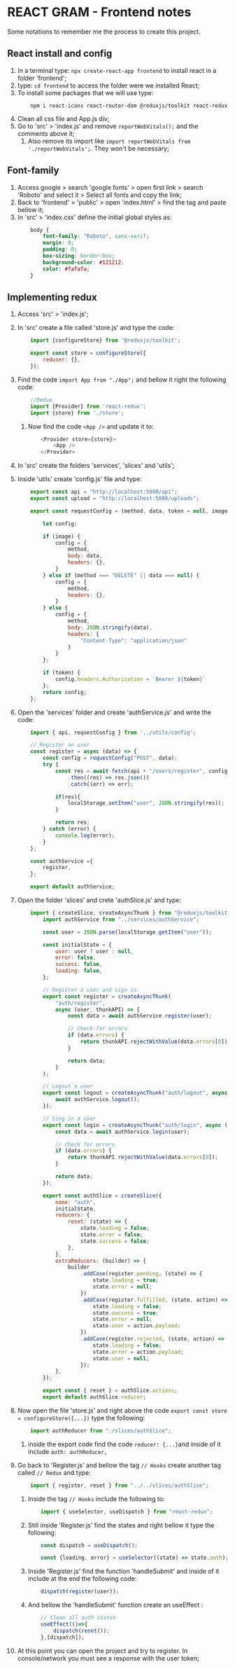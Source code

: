 # REACT GRAM - Frontend notes

Some notations to remember me the process to create this project.

## React install and config

1. In a terminal type: ```npx create-react-app frontend``` to install react in a folder 'frontend';
2. type: ```cd frontend``` to access the folder were we installed React;
3. To install some packages that we will use type:
    ```
        npm i react-icons react-router-dom @reduxjs/toolkit react-redux
    ```
4. Clean all css file and App.js div;
5. Go to 'src' > 'index.js' and remove ```reportWebVitals();``` and the comments above it;
    1. Also remove its import like ```import reportWebVitals from './reportWebVitals';```. They won't be necessary;


## Font-family

1. Access google > search 'google fonts' > open first link > search 'Roboto' and select it > Select all fonts and copy the link;
2. Back to 'frontend' > 'public' > open 'index.html' > find the tag <title>ReactGram</title> and paste bellow it;
3. In 'src' > 'index.css' define the initial global styles as:
    ```css
        body {
            font-family: "Roboto", sans-serif;
            margin: 0;
            padding: 0;
            box-sizing: border-box;
            background-color: #121212;
            color: #fafafa;
        }
    ```
## Implementing redux

1. Access 'src' > 'index.js';
2. In 'src' create a file called 'store.js' and type the code:
    ```javascript
        import {configureStore} from '@reduxjs/toolkit';

        export const store = configureStore({
            reducer: {},
        });
    ```
3. Find the code ```import App from "./App";``` and bellow it right the following code:
    ```javascript
        //Redux
        import {Provider} from 'react-redux';
        import {store} from './store';
    ```
    1. Now find the code ```<App />``` and update it to:
        ```javascript
            <Provider store={store}>
                <App />
            </Provider>
        ```    
4. In 'src' create the folders 'services', 'slices' and 'utils';
5. Inside 'utils' create 'config.js' file and type:
    ```javascript
        export const api = "http://localhost:5000/api";
        export const upload = "http://localhost:5000/uploads";

        export const requestConfig = (method, data, token = null, image = null) => {

            let config;

            if (image) {
                config = {
                    method,
                    body: data,
                    headers: {},
                }
            } else if (method === "DELETE" || data === null) {
                config = {
                    method,
                    headers: {},
                }
            } else {
                config = {
                    method,
                    body: JSON.stringify(data),
                    headers: {
                        "Content-Type": "application/json"
                    }
                }
            };

            if (token) {
                config.headers.Authorization = `Bearer ${token}`
            };
            return config;
        };
    ```
6. Open the 'services' folder and create 'authService.js' and write the code:
    ```javascript
        import { api, requestConfig } from '../utils/config';

        // Register an user
        const register = async (data) => {
            const config = requestConfig("POST", data);
            try {
                const res = await fetch(api + "/users/register", config)
                    .then((res) => res.json())
                    .catch((err) => err);

                if(res){
                    localStorage.setItem("user", JSON.stringify(res));
                }

                return res;
            } catch (error) {
                console.log(error);
            }
        };

        const authService ={
            register,
        };

        export default authService;
    ```
7. Open the folder 'slices' and crete 'authSlice.js' and type:
    ```javascript
        import { createSlice, createAsyncThunk } from "@reduxjs/toolkit";
            import authService from "../services/authService";

            const user = JSON.parse(localStorage.getItem("user"));

            const initialState = {
                user: user ? user : null,
                error: false,
                success: false,
                loading: false,
            };

            // Register a user and sign in
            export const register = createAsyncThunk(
                "auth/register",
                async (user, thunkAPI) => {
                    const data = await authService.register(user);

                    // Check for errors
                    if (data.errors) {
                        return thunkAPI.rejectWithValue(data.errors[0]);
                    }

                    return data;
                }
            );

            // Logout a user
            export const logout = createAsyncThunk("auth/logout", async () => {
                await authService.logout();
            });

            // Sing in a user
            export const login = createAsyncThunk("auth/login", async (user, thunkAPI) => {
                const data = await authService.login(user);

                // Check for errors
                if (data.errors) {
                    return thunkAPI.rejectWithValue(data.errors[0]);
                }

                return data;
            });

            export const authSlice = createSlice({
                name: "auth",
                initialState,
                reducers: {
                    reset: (state) => {
                        state.loading = false;
                        state.error = false;
                        state.success = false;
                    },
                },
                extraReducers: (builder) => {
                    builder
                        .addCase(register.pending, (state) => {
                            state.loading = true;
                            state.error = null;
                        })
                        .addCase(register.fulfilled, (state, action) => {
                            state.loading = false;
                            state.success = true;
                            state.error = null;
                            state.user = action.payload;
                        })
                        .addCase(register.rejected, (state, action) => {
                            state.loading = false;
                            state.error = action.payload;
                            state.user = null;
                        });
                },
            });

            export const { reset } = authSlice.actions;
            export default authSlice.reducer;

    ```
8. Now open the file 'store.js' and right above the code ```export const store = configureStore({...})``` type the following:
    ```javascript
        import authReducer from "./slices/authSlice";    
    ```
    1. inside the export code find the code ```reducer: {...}```and inside of it include ```auth: authReducer,``` 

9. Go back to 'Register.js'  and bellow the tag ```// Hooks``` create another tag called ```// Redux``` and type:
    ```javascript
        import { register, reset } from "../../slices/authSlice";
    ```
    1. Inside the tag ```// Hooks``` include the following to:
        ```javascript
            import { useSelector, useDispatch } from "react-redux";
        ```
    2. Still inside 'Register.js' find the states and right bellow it type the following:
        ```javascript
            const dispatch = useDispatch();

            const {loading, error} = useSelector((state) => state.auth);
        ```
    3. Inside 'Register.js' find the function 'handleSubmit' and inside of it include at the end the following code:
        ```javascript
            dispatch(register(user));
        ```
    4. And bellow the 'handleSubmit' function create an useEffect :
        ```javascript
            // Clean all auth states
            useEffect(()=>{
                dispatch(reset());
            },[dispatch]);
        ```
10. At this point you can open the project and try to register. In console/network you must see a response with the user token;






